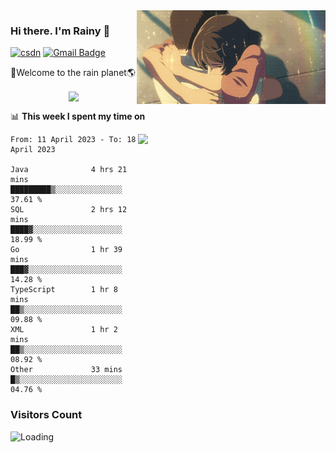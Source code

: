 <img  align='right' height="150" src="https://github.com/LikeRainDay/LikeRainDay/blob/master/pic/img_rain_1.gif?raw=true">



### Hi there. I'm Rainy :lemon:

[![csdn](https://img.shields.io/badge/-csdn-c14438?style=flat-square&logo=c&logoColor=white)](https://blog.csdn.net/qq_15807167)
[![Gmail Badge](https://img.shields.io/badge/-gmail-c14438?style=flat-square&logo=Gmail&logoColor=white&link=mailto:houshuai0816@gmail.com)](mailto:houshuai0816@gmail.com)

🚀Welcome to the rain planet🌎

<center>
<img align='center'  src="https://source.unsplash.com/random/1200x600">
</center>

📊 **This week I spent my time on**

<img align='right'   width="300" src="https://github-readme-stats.vercel.app/api?username=LikeRainDay&show_icons=true&title_color=fff&icon_color=79ff97&text_color=9f9f9f&bg_color=151515&count_private=true">

<!--START_SECTION:waka-->

```text
From: 11 April 2023 - To: 18 April 2023

Java              4 hrs 21 mins   █████████▒░░░░░░░░░░░░░░░   37.61 %
SQL               2 hrs 12 mins   ████▓░░░░░░░░░░░░░░░░░░░░   18.99 %
Go                1 hr 39 mins    ███▓░░░░░░░░░░░░░░░░░░░░░   14.28 %
TypeScript        1 hr 8 mins     ██▒░░░░░░░░░░░░░░░░░░░░░░   09.88 %
XML               1 hr 2 mins     ██▒░░░░░░░░░░░░░░░░░░░░░░   08.92 %
Other             33 mins         █▒░░░░░░░░░░░░░░░░░░░░░░░   04.76 %
```

<!--END_SECTION:waka-->

### Visitors Count
<img align="left" src = "https://profile-counter.glitch.me/LikeRainDay/count.svg" alt ="Loading">
